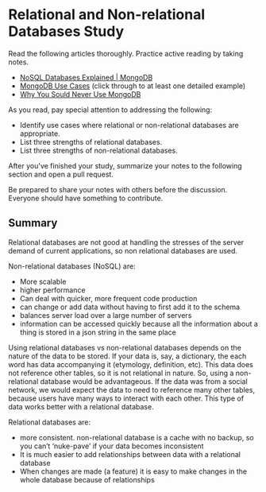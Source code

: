 # Relational and Non-relational Databases Study

Read the following articles thoroughly. Practice active reading by taking notes.

-   [NoSQL Databases Explained | MongoDB](https://www.mongodb.com/nosql-explained)
-   [MongoDB Use Cases](http://docs.mongodb.org/ecosystem/use-cases/) (click
    through to at least one detailed example)
-   [Why You Sould Never Use MongoDB](http://www.sarahmei.com/blog/2013/11/11/why-you-should-never-use-mongodb/)

As you read, pay special attention to addressing the following:

-   Identify use cases where relational or non-relational databases are
    appropriate.
-   List three strengths of relational databases.
-   List three strengths of non-relational databases.

After you've finished your study, summarize your notes to the following section
and open a pull request.

Be prepared to share your notes with others before the discussion. Everyone
should have something to contribute.

## Summary

Relational databases are not good at handling the stresses of the server demand of current applications, so non relational databases are used.

Non-relational databases (NoSQL) are:
* More scalable
* higher performance
* Can deal with quicker, more frequent code production
* can change or add data without having to first add it to the schema
* balances server load over a large number of servers
* information can be accessed quickly because all the information about a thing is stored in a json string in the same place

Using relational databases vs non-relational databases depends on the nature of the data to be stored.  If your data is, say, a dictionary, the each word has data accompanying it (etymology, definition, etc).  This data does not reference other tables, so it is not relational in nature.  So, using a non-relational database would be advantageous.  If the data was from a social network, we would expect the data to need to reference many other tables, because users have many ways to interact with each other.  This type of data works better with a relational database.

Relational databases are:
* more consistent.  non-relational database is a cache with no backup, so you can’t ‘nuke-pave’ if your data becomes inconsistent
* It is much easier to add relationships between data with a relational database
* When changes are made (a feature) it is easy to make changes in the whole database because of relationships
